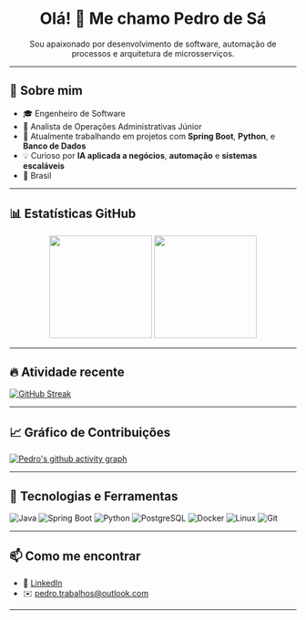 <h1 align="center">Olá! 👋 Me chamo Pedro de Sá</h1>

<p align="center">Sou apaixonado por desenvolvimento de software, automação de processos e arquitetura de microsserviços.</p>

---

## 🚀 Sobre mim

- 🎓 Engenheiro de Software
- 💼 Analista de Operações Administrativas Júnior
- 🔭 Atualmente trabalhando em projetos com **Spring Boot**, **Python**, e **Banco de Dados**
- 💡 Curioso por **IA aplicada a negócios**, **automação** e **sistemas escaláveis**
- 📍 Brasil

---

## 📊 Estatísticas GitHub

<p align="center">
  <img height="180em" src="https://github-readme-stats.vercel.app/api?username=pedrosa-hr-hub&show_icons=true&theme=dracula&include_all_commits=true&count_private=true"/>
  <img height="180em" src="https://github-readme-stats.vercel.app/api/top-langs/?username=pedrosa-hr-hub&layout=compact&langs_count=8&theme=dracula"/>
</p>

---

## 🔥 Atividade recente

[![GitHub Streak](https://github-readme-streak-stats.herokuapp.com?user=pedrosa-hr-hub&theme=dark&date_format=j%20M%5B%20Y%5D)](https://git.io/streak-stats)

---

## 📈 Gráfico de Contribuições

[![Pedro's github activity graph](https://github-readme-activity-graph.vercel.app/graph?username=pedrosa-hr-hub&theme=github-compact)](https://github.com/pedrosa-hr-hub)

---

## 🧰 Tecnologias e Ferramentas

![Java](https://img.shields.io/badge/Java-%23ED8B00.svg?style=flat&logo=java&logoColor=white)
![Spring Boot](https://img.shields.io/badge/SpringBoot-6DB33F?style=flat&logo=springboot&logoColor=white)
![Python](https://img.shields.io/badge/Python-3670A0?style=flat&logo=python&logoColor=white)
![PostgreSQL](https://img.shields.io/badge/PostgreSQL-316192?style=flat&logo=postgresql&logoColor=white)
![Docker](https://img.shields.io/badge/Docker-2496ED?style=flat&logo=docker&logoColor=white)
![Linux](https://img.shields.io/badge/Linux-FCC624?style=flat&logo=linux&logoColor=black)
![Git](https://img.shields.io/badge/Git-F05032?style=flat&logo=git&logoColor=white)

---

## 📫 Como me encontrar

- 💼 [LinkedIn]([https://www.linkedin.com/in/pedrosadev/](https://www.linkedin.com/in/pedrodesa-sa/))
- ✉️ pedro.trabalhos@outlook.com

---
